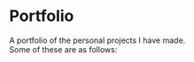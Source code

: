 # Portfolio
<p>A portfolio of the personal projects I have made.<br>
Some of these are as follows:</p>
  
